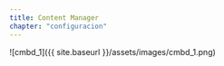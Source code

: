 ```yaml
---
title: Content Manager
chapter: "configuracion"
---
```


![cmbd_1]({{ site.baseurl }}/assets/images/cmbd_1.png)
